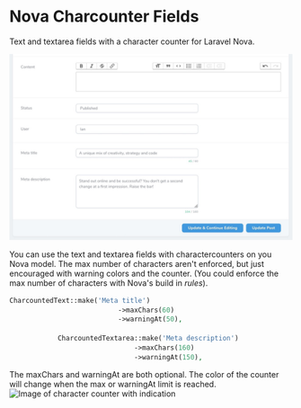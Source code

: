 # Nova Charcounter Fields
Text and textarea fields with a character counter for Laravel Nova.

![Image of character counter](docs/screenshot.jpg)

You can use the text and textarea fields with charactercounters on you Nova model. The max number of characters aren't enforced, but just encouraged with warning colors and the counter. (You could enforce the max number of characters with Nova's build in _rules_).

```php
CharcountedText::make('Meta title')
                           ->maxChars(60)
                           ->warningAt(50),

            CharcountedTextarea::make('Meta description')
                               ->maxChars(160)
                               ->warningAt(150),
```

The maxChars and warningAt are both optional. The color of the counter will change when the max or warningAt limit is reached.
![Image of character counter with indication](docs/screenshot-errros.jpg)

